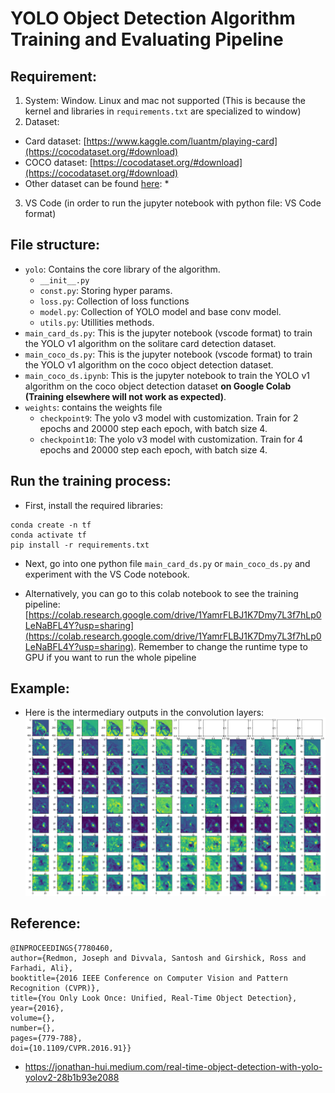 # YOLO Object Detection Algorithm Training and Evaluating Pipeline

## Requirement:
1. System: Window. Linux and mac not supported (This is because the kernel and libraries in `requirements.txt` are specialized to window)
2. Dataset:
 * Card dataset: [https://www.kaggle.com/luantm/playing-card](https://cocodataset.org/#download)
 * COCO dataset: [https://cocodataset.org/#download](https://cocodataset.org/#download)
 * Other dataset can be found [here](https://public.roboflow.com/object-detection):
   * 
3. VS Code (in order to run the jupyter notebook with python file: VS Code format)

## File structure:
* `yolo`: Contains the core library of the algorithm.
  * `__init__.py`
  * `const.py`: Storing hyper params.
  * `loss.py`: Collection of loss functions
  * `model.py`: Collection of YOLO model and base conv model.
  * `utils.py`: Utillities methods.
* `main_card_ds.py`: This is the jupyter notebook (vscode format) to train the YOLO v1 algorithm on the solitare card detection dataset.
* `main_coco_ds.py`: This is the jupyter notebook (vscode format) to train the YOLO v1 algorithm on the coco object detection dataset.
* `main_coco_ds.ipynb`: This is the jupyter notebook to train the YOLO v1 algorithm on the coco object detection dataset **on Google Colab (Training elsewhere will not work as expected)**.
* `weights`: contains the weights file
  * `checkpoint9`: The yolo v3 model with customization. Train for 2 epochs and 20000 step each epoch, with batch size 4.
  * `checkpoint10`: The yolo v3 model with customization. Train for 4 epochs and 20000 step each epoch, with batch size 4.

## Run the training process:

* First, install the required libraries: 
```
conda create -n tf
conda activate tf
pip install -r requirements.txt
```
* Next, go into one python file `main_card_ds.py` or `main_coco_ds.py` and experiment with the VS Code notebook.

* Alternatively, you can go to this colab notebook to see the training pipeline: [https://colab.research.google.com/drive/1YamrFLBJ1K7Dmy7L3f7hLp0LeNaBFL4Y?usp=sharing](https://colab.research.google.com/drive/1YamrFLBJ1K7Dmy7L3f7hLp0LeNaBFL4Y?usp=sharing). Remember to change the runtime type to GPU if you want to run the whole pipeline

## Example:
* Here is the intermediary outputs in the convolution layers:
  ![./docs/intermediary.png](./docs/intermediary.png)

## Reference:
```
@INPROCEEDINGS{7780460,
author={Redmon, Joseph and Divvala, Santosh and Girshick, Ross and Farhadi, Ali},
booktitle={2016 IEEE Conference on Computer Vision and Pattern Recognition (CVPR)}, 
title={You Only Look Once: Unified, Real-Time Object Detection}, 
year={2016},
volume={},
number={},
pages={779-788},
doi={10.1109/CVPR.2016.91}}
```

* https://jonathan-hui.medium.com/real-time-object-detection-with-yolo-yolov2-28b1b93e2088